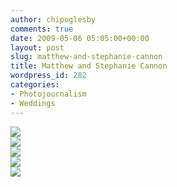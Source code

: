 ```yaml
---
author: chipoglesby
comments: true
date: 2009-05-06 05:05:00+00:00
layout: post
slug: matthew-and-stephanie-cannon
title: Matthew and Stephanie Cannon
wordpress_id: 282
categories:
- Photojournalism
- Weddings
---
```


[![](http://2.bp.blogspot.com/_GlcbreYSTwI/SgEaxDpW5II/AAAAAAAAApk/o_KvRYUjm80/s400/3216_510673255597_105600597_30501145_847737_n.jpg)](http://2.bp.blogspot.com/_GlcbreYSTwI/SgEaxDpW5II/AAAAAAAAApk/o_KvRYUjm80/s1600-h/3216_510673255597_105600597_30501145_847737_n.jpg)  
[![](http://3.bp.blogspot.com/_GlcbreYSTwI/SgEawh_lleI/AAAAAAAAApc/gYDGRijMZtk/s400/3216_510673245617_105600597_30501143_237546_n.jpg)](http://3.bp.blogspot.com/_GlcbreYSTwI/SgEawh_lleI/AAAAAAAAApc/gYDGRijMZtk/s1600-h/3216_510673245617_105600597_30501143_237546_n.jpg)  
[![](http://4.bp.blogspot.com/_GlcbreYSTwI/SgEawUb7G3I/AAAAAAAAApU/T2a802MtKPA/s400/3216_510673235637_105600597_30501141_4763660_n.jpg)](http://4.bp.blogspot.com/_GlcbreYSTwI/SgEawUb7G3I/AAAAAAAAApU/T2a802MtKPA/s1600-h/3216_510673235637_105600597_30501141_4763660_n.jpg)  
[![](http://4.bp.blogspot.com/_GlcbreYSTwI/SgEawTuP6yI/AAAAAAAAApM/cloA81CZw3Q/s400/3216_510673210687_105600597_30501136_3905771_n.jpg)](http://4.bp.blogspot.com/_GlcbreYSTwI/SgEawTuP6yI/AAAAAAAAApM/cloA81CZw3Q/s1600-h/3216_510673210687_105600597_30501136_3905771_n.jpg)  
[![](http://1.bp.blogspot.com/_GlcbreYSTwI/SgEawTiMglI/AAAAAAAAApE/D83VHcMSOP4/s400/3216_510673165777_105600597_30501127_4907820_n.jpg)](http://1.bp.blogspot.com/_GlcbreYSTwI/SgEawTiMglI/AAAAAAAAApE/D83VHcMSOP4/s1600-h/3216_510673165777_105600597_30501127_4907820_n.jpg)
